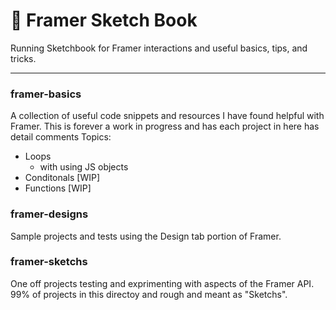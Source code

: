 # 📐 Framer Sketch Book

Running Sketchbook for Framer interactions and useful basics, tips, and tricks.

---------

### framer-basics
A collection of useful code snippets and resources I have found helpful with Framer. This is forever a work in progress and has each project in here has detail comments
Topics:
- Loops
  - with using JS objects
- Conditonals [WIP]
- Functions [WIP]

### framer-designs
Sample projects and tests using the Design tab portion of Framer.

### framer-sketchs
One off projects testing and exprimenting with aspects of the Framer API. 99% of projects in this directoy and rough and meant as "Sketchs".
